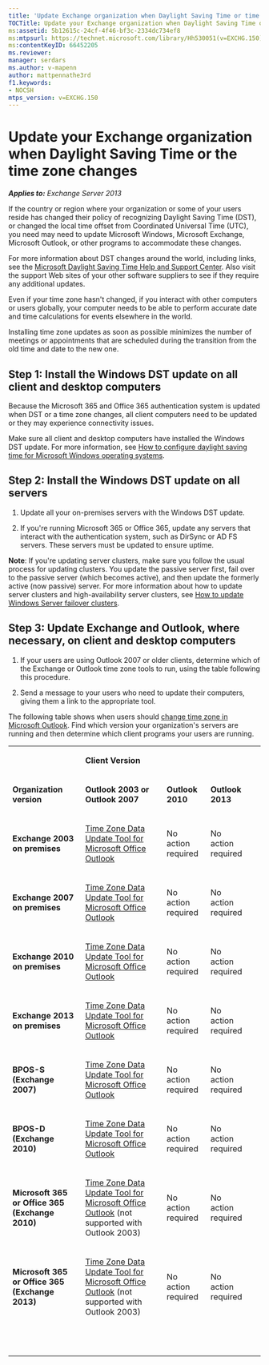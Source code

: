 ```yaml
---
title: 'Update Exchange organization when Daylight Saving Time or time zone changes'
TOCTitle: Update your Exchange organization when Daylight Saving Time or the time zone changes
ms:assetid: 5b12615c-24cf-4f46-bf3c-2334dc734ef8
ms:mtpsurl: https://technet.microsoft.com/library/Hh530051(v=EXCHG.150)
ms:contentKeyID: 66452205
ms.reviewer:
manager: serdars
ms.author: v-mapenn
author: mattpennathe3rd
f1.keywords:
- NOCSH
mtps_version: v=EXCHG.150
---
```


# Update your Exchange organization when Daylight Saving Time or the time zone changes

_**Applies to:** Exchange Server 2013_

If the country or region where your organization or some of your users reside has changed their policy of recognizing Daylight Saving Time (DST), or changed the local time offset from Coordinated Universal Time (UTC), you need may need to update Microsoft Windows, Microsoft Exchange, Microsoft Outlook, or other programs to accommodate these changes.

For more information about DST changes around the world, including links, see the [Microsoft Daylight Saving Time Help and Support Center](https://support.microsoft.com/help/22803/daylight-saving-time). Also visit the support Web sites of your other software suppliers to see if they require any additional updates.

Even if your time zone hasn't changed, if you interact with other computers or users globally, your computer needs to be able to perform accurate date and time calculations for events elsewhere in the world.

Installing time zone updates as soon as possible minimizes the number of meetings or appointments that are scheduled during the transition from the old time and date to the new one.

## Step 1: Install the Windows DST update on all client and desktop computers

Because the Microsoft 365 and Office 365 authentication system is updated when DST or a time zone changes, all client computers need to be updated or they may experience connectivity issues.

Make sure all client and desktop computers have installed the Windows DST update. For more information, see [How to configure daylight saving time for Microsoft Windows operating systems](https://support.microsoft.com/help/914387/how-to-configure-daylight-saving-time-for-microsoft-windows-os).

## Step 2: Install the Windows DST update on all servers

1. Update all your on-premises servers with the Windows DST update.

2. If you're running Microsoft 365 or Office 365, update any servers that interact with the authentication system, such as DirSync or AD FS servers. These servers must be updated to ensure uptime.

**Note**: If you're updating server clusters, make sure you follow the usual process for updating clusters. You update the passive server first, fail over to the passive server (which becomes active), and then update the formerly active (now passive) server. For more information about how to update server clusters and high-availability server clusters, see [How to update Windows Server failover clusters](https://support.microsoft.com/help/174799).

## Step 3: Update Exchange and Outlook, where necessary, on client and desktop computers

1. If your users are using Outlook 2007 or older clients, determine which of the Exchange or Outlook time zone tools to run, using the table following this procedure.

2. Send a message to your users who need to update their computers, giving them a link to the appropriate tool.

The following table shows when users should [change time zone in Microsoft Outlook](https://support.microsoft.com/office/5ab3e10e-5a6c-46af-ab48-156fedf70c04). Find which version your organization's servers are running and then determine which client programs your users are running.

<table summary="table">
<tbody>
<tr>
 <td> <p></p> </td>
 <td> <p> <strong>Client Version</strong> </p> </td>
 <td><p>&nbsp;</p></td>
 <td><p>&nbsp;</p></td>
 </tr>
<tr>
 <td> <p> <strong>Organization version</strong> </p> </td>
 <td> <p> <strong>Outlook 2003 or Outlook 2007</strong> </p> </td>
 <td> <p> <strong>Outlook 2010</strong> </p> </td>
 <td> <p> <strong>Outlook 2013</strong> </p> </td>
 <td><p>&nbsp;</p></td>
 </tr>
<tr>
 <td> <p> <strong>Exchange 2003 on premises</strong> </p> </td>
 <td> <p> <a href="https://support.microsoft.com/office/add-remove-or-change-time-zones-5ab3e10e-5a6c-46af-ab48-156fedf70c04">Time Zone Data Update Tool for Microsoft Office Outlook</a> </p> </td>
 <td> <p>No action required</p> </td>
 <td> <p>No action required</p> </td>
 <td><p>&nbsp;</p></td>
 </tr>
<tr>
 <td> <p> <strong>Exchange 2007 on premises</strong> </p> </td>
 <td> <p> <a href="https://support.microsoft.com/office/add-remove-or-change-time-zones-5ab3e10e-5a6c-46af-ab48-156fedf70c04">Time Zone Data Update Tool for Microsoft Office Outlook</a> </p> </td>
 <td> <p>No action required</p> </td>
 <td> <p>No action required</p> </td>
 <td><p>&nbsp;</p></td>
 </tr>
<tr>
 <td> <p> <strong>Exchange 2010 on premises</strong> </p> </td>
 <td> <p> <a href="https://support.microsoft.com/office/add-remove-or-change-time-zones-5ab3e10e-5a6c-46af-ab48-156fedf70c04">Time Zone Data Update Tool for Microsoft Office Outlook</a> </p> </td>
 <td> <p>No action required</p> </td>
 <td> <p>No action required</p> </td>
 <td><p>&nbsp;</p></td>
 </tr>
<tr>
 <td> <p> <strong>Exchange 2013 on premises</strong> </p> </td>
 <td> <p> <a href="https://support.microsoft.com/office/add-remove-or-change-time-zones-5ab3e10e-5a6c-46af-ab48-156fedf70c04">Time Zone Data Update Tool for Microsoft Office Outlook</a> </p> </td>
 <td> <p>No action required</p> </td>
 <td> <p>No action required</p> </td>
 <td><p>&nbsp;</p></td>
 </tr>
<tr>
 <td> <p> <strong>BPOS-S (Exchange 2007)</strong> </p> </td>
 <td> <p> <a href="https://support.microsoft.com/office/add-remove-or-change-time-zones-5ab3e10e-5a6c-46af-ab48-156fedf70c04">Time Zone Data Update Tool for Microsoft Office Outlook</a> </p> </td>
 <td> <p>No action required</p> </td>
 <td> <p>No action required</p> </td>
 <td><p>&nbsp;</p></td>
 </tr>
<tr>
 <td> <p> <strong>BPOS-D (Exchange 2010)</strong> </p> </td>
 <td> <p> <a href="https://support.microsoft.com/office/add-remove-or-change-time-zones-5ab3e10e-5a6c-46af-ab48-156fedf70c04">Time Zone Data Update Tool for Microsoft Office Outlook</a> </p> </td>
 <td> <p>No action required</p> </td>
 <td> <p>No action required</p> </td>
 <td><p>&nbsp;</p></td>
 </tr>
<tr>
 <td> <p> <strong>Microsoft 365 or Office 365 (Exchange 2010)</strong> </p> </td>
 <td> <p> <a href="https://support.microsoft.com/office/add-remove-or-change-time-zones-5ab3e10e-5a6c-46af-ab48-156fedf70c04">Time Zone Data Update Tool for Microsoft Office Outlook</a> (not supported with Outlook 2003)</p> </td>
 <td> <p>No action required</p> </td>
 <td> <p>No action required</p> </td>
 <td><p>&nbsp;</p></td>
 </tr>
<tr>
 <td> <p> <strong>Microsoft 365 or Office 365 (Exchange 2013)</strong> </p> </td>
 <td> <p> <a href="https://support.microsoft.com/office/add-remove-or-change-time-zones-5ab3e10e-5a6c-46af-ab48-156fedf70c04">Time Zone Data Update Tool for Microsoft Office Outlook</a> (not supported with Outlook 2003)</p> </td>
 <td> <p>No action required</p> </td>
 <td> <p>No action required</p> </td>
 <td><p>&nbsp;</p></td>
 </tr>
<tr>
 <td><p>&nbsp;</p></td>
 <td><p>&nbsp;</p></td>
 <td><p>&nbsp;</p></td>
 <td><p>&nbsp;</p></td>
 <td><p>&nbsp;</p></td>
 </tr>
 </tbody>
 </table>
